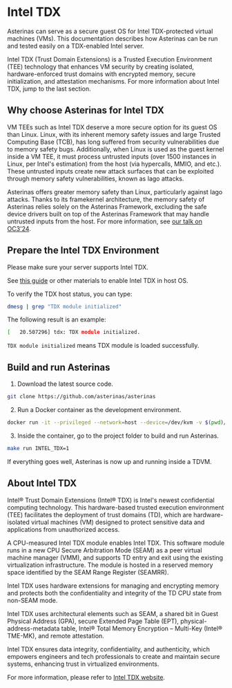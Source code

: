 # Intel TDX

Asterinas can serve as a secure guest OS for Intel TDX-protected virtual machines (VMs).
This documentation describes
how Asterinas can be run and tested easily on a TDX-enabled Intel server.

Intel TDX (Trust Domain Extensions) is a Trusted Execution Environment (TEE) technology
that enhances VM security
by creating isolated, hardware-enforced trust domains
with encrypted memory, secure initialization, and attestation mechanisms.
For more information about Intel TDX, jump to the last section.

## Why choose Asterinas for Intel TDX

VM TEEs such as Intel TDX deserve a more secure option for its guest OS than Linux.
Linux,
with its inherent memory safety issues and large Trusted Computing Base (TCB),
has long suffered from security vulnerabilities due to memory safety bugs.
Additionally,
when Linux is used as the guest kernel inside a VM TEE,
it must process untrusted inputs
(over 1500 instances in Linux, per Intel's estimation)
from the host (via hypercalls, MMIO, and etc.).
These untrusted inputs create new attack surfaces
that can be exploited through memory safety vulnerabilities,
known as Iago attacks.

Asterinas offers greater memory safety than Linux,
particularly against Iago attacks.
Thanks to its framekernel architecture,
the memory safety of Asterinas relies solely on the Asterinas Framework,
excluding the safe device drivers built on top of the Asterinas Framework
that may handle untrusted inputs from the host.
For more information, see [our talk on OC3'24](https://www.youtube.com/watch?v=3AQ5lpXujGo).

## Prepare the Intel TDX Environment

Please make sure your server supports Intel TDX.

See [this guide](https://github.com/canonical/tdx/tree/noble-24.04?tab=readme-ov-file#4-setup-host-os)
or other materials to enable Intel TDX in host OS.

To verify the TDX host status,
you can type:

```bash
dmesg | grep "TDX module initialized"
```

The following result is an example:

```bash
[   20.507296] tdx: TDX module initialized.
```

`TDX module initialized` means TDX module is loaded successfully.

## Build and run Asterinas

1. Download the latest source code.

```bash
git clone https://github.com/asterinas/asterinas
```

2. Run a Docker container as the development environment.

```bash
docker run -it --privileged --network=host --device=/dev/kvm -v $(pwd)/asterinas:/root/asterinas asterinas/asterinas:0.8.2-tdx
```

3. Inside the container,
go to the project folder to build and run Asterinas.

```bash
make run INTEL_TDX=1
```

If everything goes well,
Asterinas is now up and running inside a TDVM.

## About Intel TDX

Intel® Trust Domain Extensions (Intel® TDX)
is Intel's newest confidential computing technology.
This hardware-based trusted execution environment (TEE)
facilitates the deployment of trust domains (TD),
which are hardware-isolated virtual machines (VM) designed to
protect sensitive data and applications from unauthorized access.

A CPU-measured Intel TDX module enables Intel TDX.
This software module runs in a new CPU Secure Arbitration Mode (SEAM)
as a peer virtual machine manager (VMM),
and supports TD entry and exit
using the existing virtualization infrastructure.
The module is hosted in a reserved memory space
identified by the SEAM Range Register (SEAMRR).

Intel TDX uses hardware extensions for managing and encrypting memory
and protects both the confidentiality and integrity
of the TD CPU state from non-SEAM mode.

Intel TDX uses architectural elements such as SEAM,
a shared bit in Guest Physical Address (GPA),
secure Extended Page Table (EPT),
physical-address-metadata table,
Intel® Total Memory Encryption – Multi-Key (Intel® TME-MK),
and remote attestation.

Intel TDX ensures data integrity, confidentiality, and authenticity,
which empowers engineers and tech professionals
to create and maintain secure systems,
enhancing trust in virtualized environments.

For more information,
please refer to [Intel TDX website](https://www.intel.com/content/www/us/en/developer/tools/trust-domain-extensions/overview.html).
